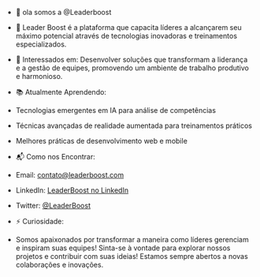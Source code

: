 - 👋 ola somos a @Leaderboost
- 👀 Leader Boost é a plataforma que capacita líderes a alcançarem seu máximo potencial através de tecnologias inovadoras e treinamentos especializados.
- 🌟 Interessados em:
Desenvolver soluções que transformam a liderança e a gestão de equipes, promovendo um ambiente de trabalho produtivo e harmonioso.
- 📚 Atualmente Aprendendo:
- Tecnologias emergentes em IA para análise de competências
- Técnicas avançadas de realidade aumentada para treinamentos práticos
- Melhores práticas de desenvolvimento web e mobile
- 📬 Como nos Encontrar:
- Email: contato@leaderboost.com
- LinkedIn: [LeaderBoost no LinkedIn](https://www.linkedin.com/company/leaderboost)
- Twitter: [@LeaderBoost](https://twitter.com/LeaderBoost)

- ⚡ Curiosidade:
- Somos apaixonados por transformar a maneira como líderes gerenciam e inspiram suas equipes!
Sinta-se à vontade para explorar nossos projetos e contribuir com suas ideias! Estamos sempre abertos a novas colaborações e inovações.

<!---
Leaderboost/Leaderboost is a ✨ special ✨ repository because its `README.md` (this file) appears on your GitHub profile.
You can click the Preview link to take a look at your changes.
--->
